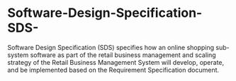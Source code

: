 # Software-Design-Specification-SDS-
Software Design Specification (SDS) specifies how an online shopping sub-system software as part of the retail business management and scaling strategy of the Retail Business Management System will develop, operate, and be implemented based on the Requirement Specification document.
